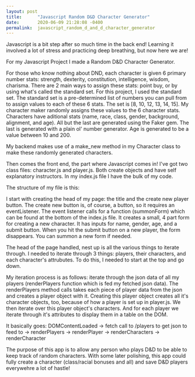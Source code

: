 ```yaml
---
layout: post
title:      "Javascript Random D&D Character Generator"
date:       2020-06-09 21:28:08 -0400
permalink:  javascript_random_d_and_d_character_generator
---
```



Javascript is a bit step after so much time in the back end! Learning it involved a lot of stress and practicing deep breathing, but now here we are!

For my Javascript Project I made a Random D&D Character Generator. 

For those who know nothing about DND, each character is given 6 primary number stats: strength, dexterity, constitution, intelligence, wisdom, charisma. There are 2 main ways to assign these stats: point buy, or by using what's called the standard set. For this project, I used the standard set. The standard set is a pre-determined list of numbers you can pull from to assign values to each of these 6 stats. The set is [8, 10, 12, 13, 14, 15]. My character maker randomly assigns these values to the 6 character stats. Characters have aditional stats (name, race, class, gender, background, alignment, and age). All but the last are generated using the Faker gem. The last is generated with a plain ol' number generator. Age is generated to be a value between 10 and 200. 

My backend makes use of a make_new method in my Character class to make these randomly generated characters.

Then comes the front end, the part where Javascript comes in! I've got two class files: character.js and player.js. Both create objects and have self explanatory instructors. In my index.js file I have the bulk of my code. 

The structure of my file is this:

I start with creating the head of my page: the title and the create new player button. The create new button is, of course, a button, so it requires an eventListener. The event listener calls for a function (summonForm) which can be found at the bottom of the index.js file. It creates a small, 4 part form for creating a new character. It has inputs for name, gender, age, and a submit button. When you hit the submit button on a new player, the form disappears. You can summon a new form if needed.

The head of the page handled, nest up is all the various things to iterate through. I needed to iterate through 3 things: players, their characters, and each character's attrubutes. To do this, I needed to start at the top and go down. 

My iteration process is as follows: iterate through the json data of all my players (renderPlayers function which is fed my fetched json data). The renderPlayers method calls takes each piece of player data from the json and creates a player object with it. Creating this player object creates all it's character objects, too, because of how a player is set up in player.js. We then iterate over this player object's characters. And for each player we iterate through it's attributes to display them in a table on the DOM.

It basically goes:
DOMContentLoaded -> fetch call to /players to get json to feed to -> renderPlayers -> renderPlayer -> renderCharacters -> renderCharacter

The purpose of this app is to allow any person who plays D&D to be able to keep track of random characters. With some later polishing, this app could fully create a character (class/racial bonuses and all) and save D&D players everywehre a lot of hastle!
